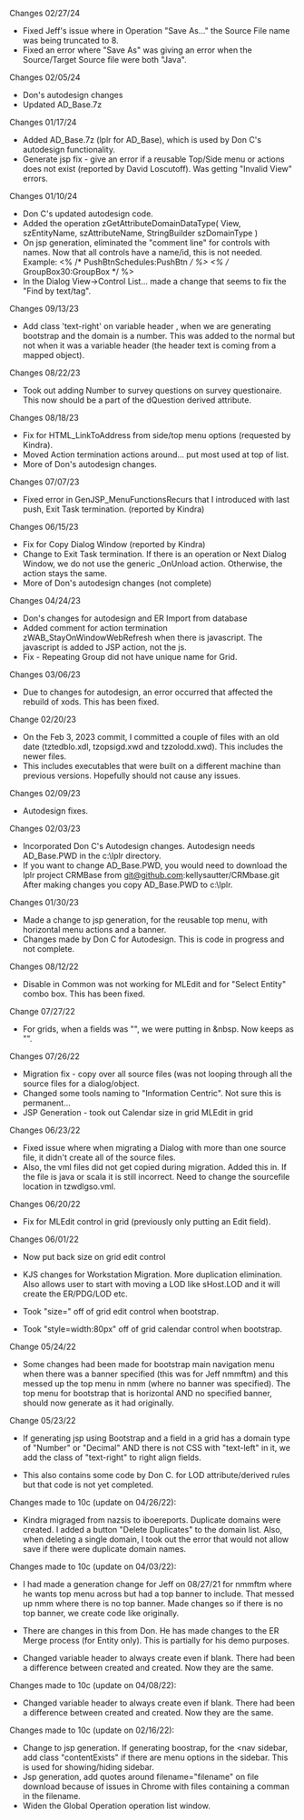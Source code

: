Changes 02/27/24
* Fixed Jeff's issue where in Operation "Save As..." the Source File name was being truncated to 8.
* Fixed an error where "Save As" was giving an error when the Source/Target Source file were both "Java".

Changes 02/05/24
* Don's autodesign changes
* Updated AD_Base.7z

Changes 01/17/24
* Added AD_Base.7z (lplr for AD_Base), which is used by Don C's autodesign functionality.
* Generate jsp fix - give an error if a reusable Top/Side menu or actions does not exist (reported by David Loscutoff). Was getting "Invalid View" errors.

Changes 01/10/24
* Don C's updated autodesign code.
* Added the operation zGetAttributeDomainDataType( View, szEntityName, szAttributeName, StringBuilder szDomainType )
* On jsp generation, eliminated the "comment line" for controls with names. Now that all controls have a name/id, this is not needed. Example:
<% /* PushBtnSchedules:PushBtn */ %>
<% /* GroupBox30:GroupBox */ %>
* In the Dialog View->Control List... made a change that seems to fix the "Find by text/tag".


Changes 09/13/23
* Add class 'text-right' on variable header <th>, when we are generating bootstrap and the domain is a number. This was added to the normal
  <th> but not when it was a variable header <th> (the header text is coming from a mapped object).

Changes 08/22/23
* Took out adding Number to survey questions on survey questionaire. This now should be a part of the dQuestion derived attribute.

Changes 08/18/23
* Fix for HTML_LinkToAddress from side/top menu options (requested by Kindra).
* Moved Action termination actions around... put most used at top of list.
* More of Don's autodesign changes.

Changes 07/07/23
* Fixed error in GenJSP_MenuFunctionsRecurs that I introduced with last push, Exit Task termination.   (reported by Kindra)

Changes 06/15/23
* Fix for Copy Dialog Window (reported by Kindra)
* Change to Exit Task termination. If there is an operation or Next Dialog Window, we do not use the generic _OnUnload action.
  Otherwise, the action stays the same.
* More of Don's autodesign changes (not complete)

Changes 04/24/23
* Don's changes for autodesign and ER Import from database
* Added comment for action termination zWAB_StayOnWindowWebRefresh when there is javascript. The javascript
  is added to JSP action, not the js.
* Fix - Repeating Group did not have unique name for Grid.

Changes 03/06/23
* Due to changes for autodesign, an error occurred that affected the rebuild of xods. This has been fixed.

Change 02/20/23
* On the Feb 3, 2023 commit, I committed a couple of files with an old date (tztedblo.xdl, tzopsigd.xwd and tzzolodd.xwd).
  This includes the newer files.
* This includes executables that were built on a different machine than previous versions. Hopefully should not
  cause any issues.

Changes 02/09/23
* Autodesign fixes.

Changes 02/03/23
* Incorporated Don C's Autodesign changes. Autodesign needs AD_Base.PWD in the c:\lplr directory.
* If you want to change AD_Base.PWD, you would need to download the lplr project CRMBase from git@github.com:kellysautter/CRMbase.git
  After making changes you copy AD_Base.PWD to c:\lplr.

Changes 01/30/23
* Made a change to jsp generation, for the reusable top menu, with horizontal menu actions and a banner.
* Changes made by Don C for Autodesign. This is code in progress and not complete. 

Changes 08/12/22

* Disable in Common was not working for MLEdit and for "Select Entity" combo box. This has been fixed.

Change 07/27/22
* For grids, when a fields was "", we were putting in &nbsp. Now keeps as "".

Changes 07/26/22
* Migration fix - copy over all source files (was not looping through all the source files for a dialog/object.
* Changed some tools naming to "Information Centric". Not sure this is permanent...
* JSP Generation - 
  took out Calendar size in grid
  MLEdit in grid

Changes 06/23/22
* Fixed issue where when migrating a Dialog with more than one source file, it didn't create all of the source files.
* Also, the vml files did not get copied during migration. Added this in. If the file is java or scala it is still incorrect. Need to change the
  sourcefile location in tzwdlgso.vml.

Changes 06/20/22
* Fix for MLEdit control in grid (previously only putting an Edit field).


Changes 06/01/22
* Now put back size on grid edit control

* KJS changes for Workstation Migration. More duplication elimination. Also allows user to start with moving a LOD like
  sHost.LOD and it will create the ER/PDG/LOD etc.
* Took "size=" off of grid edit control when bootstrap.
* Took "style=width:80px" off of grid calendar control when bootstrap.

Change 05/24/22

* Some changes had been made for bootstrap main navigation menu when there was a banner specified (this was for
  Jeff nmmftm) and this messed up the top menu in nmm (where no banner was specified). The top menu for bootstrap
  that is horizontal AND no specified banner, should now generate as it had originally.

Change 05/23/22

* If generating jsp using Bootstrap and a field in a grid has a domain type of  "Number" or "Decimal" AND there is not CSS with "text-left" in it, 
  we add the class of "text-right" to right align fields.

* This also contains some code by Don C. for LOD attribute/derived rules but that code is not yet completed.

Changes made to 10c (update on 04/26/22):

* Kindra migraged from nazsis to iboereports. Duplicate domains were created. I added a button "Delete Duplicates" to the domain list. Also, when deleting
  a single domain, I took out the error that would not allow save if there were duplicate domain names.

Changes made to 10c (update on 04/03/22):

* I had made a generation change for Jeff on 08/27/21 for nmmftm where he wants top menu across but had a top banner to include. That messed up nmm where there
  is no top banner. Made changes so if there is no top banner, we create code like originally.
* There are changes in this from Don. He has made changes to the ER Merge process (for Entity only). This is partially for his demo purposes.

* Changed variable header to always create <th> even if blank. There had been a difference between <th> created and <td> created. Now they are the same.

Changes made to 10c (update on 04/08/22):

* Changed variable header to always create <th> even if blank. There had been a difference between <th> created and <td> created. Now they are the same.

Changes made to 10c (update on 02/16/22):

* Change to jsp generation. If generating boostrap, for the <nav sidebar, add class "contentExists" if there are menu options in the sidebar. This is used for showing/hiding sidebar.
* Jsp generation, add quotes around filename="filename" on file download because of issues in Chrome with files containing a comman in the filename.
* Widen the Global Operation operation list window.

